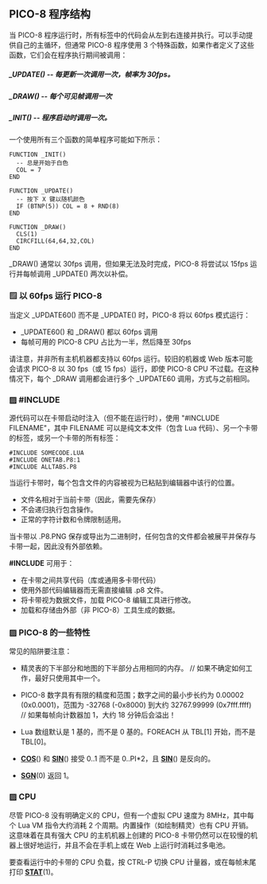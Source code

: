 ## PICO-8 程序结构

当 PICO-8 程序运行时，所有标签中的代码会从左到右连接并执行。可以手动提供自己的主循环，但通常 PICO-8 程序使用 3 个特殊函数，如果作者定义了这些函数，它们会在程序执行期间被调用：

##### _UPDATE() -- 每更新一次调用一次，帧率为 30fps。

##### _DRAW() -- 每个可见帧调用一次

##### _INIT() -- 程序启动时调用一次。

一个使用所有三个函数的简单程序可能如下所示：

```
FUNCTION _INIT()  
  -- 总是开始于白色  
  COL = 7  
END

FUNCTION _UPDATE()  
  -- 按下 X 键以随机颜色  
  IF (BTNP(5)) COL = 8 + RND(8)  
END

FUNCTION _DRAW()  
  CLS(1)  
  CIRCFILL(64,64,32,COL)  
END
```

_DRAW() 通常以 30fps 调用，但如果无法及时完成，PICO-8 将尝试以 15fps 运行并每帧调用 _UPDATE() 两次以补偿。

### ▨ 以 60fps 运行 PICO-8

当定义 _UPDATE60() 而不是 _UPDATE() 时，PICO-8 将以 60fps 模式运行：

- _UPDATE60() 和 _DRAW() 都以 60fps 调用  
- 每帧可用的 PICO-8 CPU 占比为一半，然后降至 30fps

请注意，并非所有主机机器都支持以 60fps 运行。较旧的机器或 Web 版本可能会请求 PICO-8 以 30 fps（或 15 fps）运行，即使 PICO-8 CPU 不过载。在这种情况下，每个 _DRAW 调用都会进行多个 _UPDATE60 调用，方式与之前相同。

### ▨ #INCLUDE

源代码可以在卡带启动时注入（但不能在运行时），使用 "#INCLUDE FILENAME"，其中 FILENAME 可以是纯文本文件（包含 Lua 代码）、另一个卡带的标签，或另一个卡带的所有标签：

```
#INCLUDE SOMECODE.LUA  
#INCLUDE ONETAB.P8:1  
#INCLUDE ALLTABS.P8  
```

当运行卡带时，每个包含文件的内容被视为已粘贴到编辑器中该行的位置。

- 文件名相对于当前卡带（因此，需要先保存）  
- 不会递归执行包含操作。  
- 正常的字符计数和令牌限制适用。

当卡带以 .P8.PNG 保存或导出为二进制时，任何包含的文件都会被展平并保存与卡带一起，因此没有外部依赖。

**#INCLUDE** 可用于：

- 在卡带之间共享代码（库或通用多卡带代码）  
- 使用外部代码编辑器而无需直接编辑 .p8 文件。  
- 将卡带视为数据文件，加载 PICO-8 编辑工具进行修改。  
- 加载和存储由外部（非 PICO-8）工具生成的数据。

### ▨ PICO-8 的一些特性

常见的陷阱要注意：

- 精灵表的下半部分和地图的下半部分占用相同的内存。 // 如果不确定如何工作，最好只使用其中一个。

- PICO-8 数字具有有限的精度和范围；数字之间的最小步长约为 0.00002 (0x0.0001)，范围为 -32768 (-0x8000) 到大约 32767.99999 (0x7fff.ffff)  
// 如果每帧向计数器加 1，大约 18 分钟后会溢出！

- Lua 数组默认是 1 基的，而不是 0 基的。FOREACH 从 TBL\[1\] 开始，而不是 TBL\[0\]。

- [**COS**](https://www.lexaloffle.com/dl/docs/pico-8_manual.html#COS)() 和 [**SIN**](https://www.lexaloffle.com/dl/docs/pico-8_manual.html#SIN)() 接受 0..1 而不是 0..PI\*2，且 [**SIN**](https://www.lexaloffle.com/dl/docs/pico-8_manual.html#SIN)() 是反向的。

- [**SGN**](https://www.lexaloffle.com/dl/docs/pico-8_manual.html#SGN)(0) 返回 1。

### ▨ CPU

尽管 PICO-8 没有明确定义的 CPU，但有一个虚拟 CPU 速度为 8MHz，其中每个 Lua VM 指令大约消耗 2 个周期。内置操作（如绘制精灵）也有 CPU 开销。这意味着在具有强大 CPU 的主机机器上创建的 PICO-8 卡带仍然可以在较慢的机器上很好地运行，并且不会在手机上或在 Web 上运行时消耗过多电池。

要查看运行中的卡带的 CPU 负载，按 CTRL-P 切换 CPU 计量器，或在每帧末尾打印 [**STAT**](https://www.lexaloffle.com/dl/docs/pico-8_manual.html#STAT)(1)。